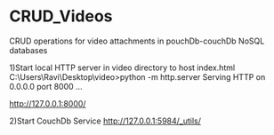 # CRUD_Videos
CRUD operations for video attachments in pouchDb-couchDb NoSQL databases

1)Start local HTTP server in video directory to host index.html
  C:\Users\Ravi\Desktop\video>python -m http.server
  Serving HTTP on 0.0.0.0 port 8000 ...
  
  http://127.0.0.1:8000/

2)Start CouchDb Service
  http://127.0.0.1:5984/_utils/


